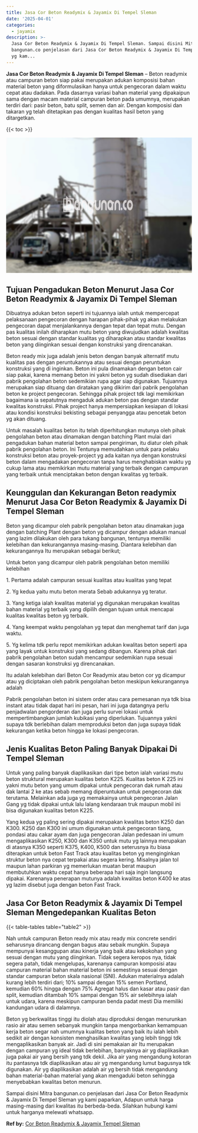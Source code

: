 ```yaml
---
title: Jasa Cor Beton Readymix & Jayamix Di Tempel Sleman
date: '2025-04-01'
categories:
  - jayamix
description: >-
  Jasa Cor Beton Readymix & Jayamix Di Tempel Sleman. Sampai disini Mitra
  bangunan.co penjelasan dari Jasa Cor Beton Readymix & Jayamix Di Tempel Sleman
  yg kam...
---
```


**Jasa Cor Beton Readymix & Jayamix Di Tempel Sleman** – Beton readymix atau campuran beton siap pakai merupakan adukan komposisi bahan material beton yang diformulasikan hanya untuk pengecoran dalam waktu cepat atau dadakan. Pada dasarnya variasi bahan material yang dipakaipun sama dengan macam material campuran beton pada umumnya, merupakan terdiri dari: pasir beton, batu split, semen dan air. Dengan komposisi dan takaran yg telah ditetapkan pas dengan kualitas hasil beton yang ditargetkan.

{{< toc >}}

![Jasa Cor Beton Readymix & Jayamix Di Tempel Sleman](/images/jasa-cor-readymix-24.png)

## Tujuan Pengadukan Beton Menurut Jasa Cor Beton Readymix & Jayamix Di Tempel Sleman

Dibuatnya adukan beton seperti ini tujuannya ialah untuk mempercepat pelaksanaan pengecoran dengan harapan pihak-pihak yg akan melakukan pengecoran dapat menjalankannya dengan tepat dan tepat mutu. Dengan pas kualitas inilah diharapkan mutu beton yang diwujudkan adalah kwalitas beton sesuai dengan standar kualitas yg diharapkan atau standar kwalitas beton yang diinginkan sesuai dengan konstruksi yang direncanakan.

Beton ready mix juga adalah jenis beton dengan banyak alternatif mutu kualitas pas dengan peruntukannya atau sesuai dengan peruntukan konstruksi yang di inginkan. Beton ini pula dinamakan dengan beton cair siap pakai, karena memang beton ini yakni beton yg sudah disediakan dari pabrik pengolahan beton sedemikian rupa agar siap digunakan. Tujuannya merupakan siap dituang dan diratakan yang dikirim dari pabrik pengolahan beton ke project pengecoran. Sehingga pihak project tdk lagi memikirkan bagaimana ia sepatutnya mengaduk adukan beton pas dengan standar kwalitas konstruksi. Pihak project hanya mempersiapkan kesiapan di lokasi atau kondisi konstruksi bekisting sebagai penyangga atau pencetak beton yg akan dituang.

Untuk masalah kualitas beton itu telah diperhitungkan mutunya oleh pihak pengolahan beton atau dinamakan dengan batching Plant mulai dari pengadukan bahan material beton sampai pengiriman, itu diatur oleh pihak pabrik pengolahan beton. Ini Tentunya memudahkan untuk para pelaku konstruksi beton atau proyek-project yg ada kaitan nya dengan konstruksi beton dalam mengadakan pengecoran tanpa harus menghabiskan waktu yg cukup lama atau memikirkan mutu material yang terbaik dengan campuran yang terbaik untuk menciptakan beton dengan kwalitas yg terbaik.

## Keunggulan dan Kekurangan Beton readymix Menurut Jasa Cor Beton Readymix & Jayamix Di Tempel Sleman

Beton yang dicampur oleh pabrik pengolahan beton atau dinamakan juga dengan batching Plant dengan beton yg dicampur dengan adukan manual yang lazim dilakukan oleh para tukang bangunan, tentunya memiliki kelebihan dan kekurangannya masing-masing. Diantara kelebihan dan kekurangannya Itu merupakan sebagai berikut;

Untuk beton yang dicampur oleh pabrik pengolahan beton memiliki kelebihan

1\. Pertama adalah campuran sesuai kualitas atau kualitas yang tepat

2\. Yg kedua yaitu mutu beton merata Sebab adukannya yg teratur.

3\. Yang ketiga ialah kwalitas material yg digunakan merupakan kwalitas bahan material yg terbaik yang dipilih dengan tujuan untuk mencapai kualitas kwalitas beton yg terbaik.

4\. Yang keempat waktu pengolahan yg tepat dan menghemat tarif dan juga waktu.

5\. Yg kelima tdk perlu repot memikirkan adukan kwalitas beton seperti apa yang layak untuk konstruksi yang sedang dibangun. Karena pihak dari pabrik pengolahan beton sudah mencampur sedemikian rupa sesuai dengan sasaran konstruksi yg direncanakan.

Itu adalah kelebihan dari Beton Cor Readymix atau beton cor yg dicampur atau yg diciptakan oleh pabrik pengolahan beton meskipun kekurangannya adalah

Pabrik pengolahan beton ini sistem order atau cara pemesanan nya tdk bisa instant atau tidak dapat hari ini pesan, hari ini juga datangnya perlu penjadwalan pengorderan dan juga perlu survei lokasi untuk mempertimbangkan jumlah kubikasi yang diperlukan. Tujuannya yakni supaya tdk berlebihan dalam memproduksi beton dan juga supaya tidak kekurangan ketika beton hingga ke lokasi pengecoran.

## Jenis Kualitas Beton Paling Banyak Dipakai Di Tempel Sleman

Untuk yang paling banyak diaplikasikan dari tipe beton ialah variasi mutu beton struktural merupakan kualitas beton K225. Kualitas beton K 225 ini yakni mutu beton yang umum dipakai untuk pengecoran dak rumah atau dak lantai 2 ke atas sebab memang diperuntukan untuk pengecoran dak terutama. Melainkan ada juga yg memakainya untuk pengecoran Jalan Gang yg tidak dipakai untuk lalu lalang kendaraan truk maupun mobil ini bisa digunakan kualitas beton K225.

Yang kedua yg paling sering dipakai merupakan kwalitas beton K250 dan K300. K250 dan K300 ini umum digunakan untuk pengecoran tiang, pondasi atau cakar ayam dan juga pengecoran Jalan pedesaan ini umum mengaplikasikan K250, K300 dan K350 untuk mutu yg lainnya merupakan di atasnya K350 seperti K375, K400, K500 dan seterusnya itu biasa diterapkan untuk beton Fast Track atau kualitas beton yg menginginkan struktur beton nya cepat terpakai atau segera kering. Misalnya jalan tol maupun lahan parkiran yg memerlukan muatan berat maupun membutuhkan waktu cepat hanya beberapa hari saja ingin langsung dipakai. Karenanya penerapan mutunya adalah kwalitas beton K400 ke atas yg lazim disebut juga dengan beton Fast Track.

## Jasa Cor Beton Readymix & Jayamix Di Tempel Sleman Mengedepankan Kualitas Beton

{{< table-tables table="table2" >}}

Nah untuk campuran Beton ready mix atau ready mix concrete sendiri seharusnya dirancang dengan bagus atau sebaik mungkin. Supaya mempunyai kesanggupan atau kinerja yang baik atau kekokohan yang sesuai dengan mutu yang diinginkan. Tidak segera keropos nya, tidak segera patah, tidak mengelupas, karenanya campuran komposisi atau campuran material bahan material beton ini semestinya sesuai dengan standar campuran beton skala nasional (SNI). Adukan materialnya adalah kurang lebih terdiri dari; 10% sampai dengan 15% semen Portland, kemudian 60% hingga dengan 75% Agregat halus dan kasar atau pasir dan split, kemudian ditambah 10% sampai dengan 15% air selebihnya ialah untuk udara, karena meskipun campuran benda padat mesti Dia memiliki kandungan udara di dalamnya.

Beton yg berkwalitas tinggi itu diolah atau diproduksi dengan menurunkan rasio air atau semen sebanyak mungkin tanpa mengorbankan kemampuan kerja beton segar nah umumnya kualitas beton yang baik itu ialah lebih sedikit air dengan konsisten menghasilkan kwalitas yang lebih tinggi tdk mengaplikasikan banyak air. Jadi di sini pemakaian air Itu merupakan dengan campuran yg ideal tidak berlebihan, banyaknya air yg diaplikasikan juga pakai air yang bersih yang tdk dekil. Jika air yang mengandung kotoran itu pantasnya tdk diaplikasikan atau air yg mengandung lumut bagusnya tdk digunakan. Air yg diaplikasikan adalah air yg bersih tidak mengandung bahan material-bahan material yang akan mengaduki beton sehingga menyebabkan kwalitas beton menurun.

Sampai disini Mitra bangunan.co penjelasan dari Jasa Cor Beton Readymix & Jayamix Di Tempel Sleman yg kami paparkan, Adapun untuk harga masing-masing dari kwalitas itu berbeda-beda. Silahkan hubungi kami untuk harganya melewati whatsapp.

**Ref by:** [Cor Beton Readymix & Jayamix Tempel Sleman](https://id.wikipedia.org/wiki/Cor)
